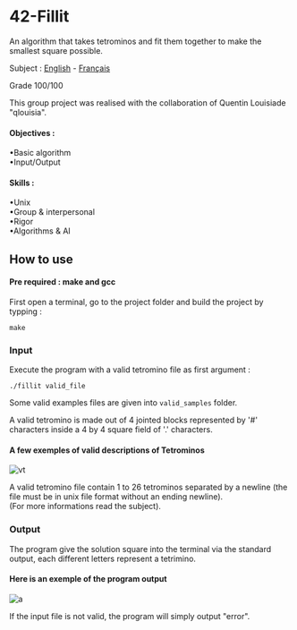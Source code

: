 # 42-Fillit
An algorithm that takes tetrominos and fit them together to make the smallest square possible.

Subject : [English](https://github.com/ssfar/42-Subjects.pdf/blob/master/fillit.en.pdf) - [Français](https://github.com/ssfar/42-Subjects.pdf/blob/master/fillit.fr.pdf)

Grade 100/100

This group project was realised with the collaboration of Quentin Louisiade "qlouisia".  
#### Objectives :
•Basic algorithm  
•Input/Output  
#### Skills :
•Unix  
•Group & interpersonal  
•Rigor  
•Algorithms & AI

## How to use

#### Pre required : make and gcc
First open a terminal, go to the project folder and build the project by typping : 
```
make
```

### Input

Execute the program with a valid tetromino file as first argument :
```
./fillit valid_file
```
Some valid examples files are given into ``` valid_samples ``` folder.

A valid tetromino is made out of 4 jointed blocks represented by '#' characters inside a 4 by 4 square field of '.' characters.  
#### A few exemples of valid descriptions of Tetrominos

![vt](https://user-images.githubusercontent.com/45463065/86272939-b22adf80-bbcf-11ea-9b2a-a31a990aff8b.PNG)

A valid tetromino file contain 1 to 26 tetrominos separated by a newline (the file must be in unix file format without an ending newline).  
(For more informations read the subject).



### Output

The program give the solution square into the terminal via the standard output, each different letters represent a tetrimino.
#### Here is an exemple of the program output 
![a](https://user-images.githubusercontent.com/45463065/86276737-ba861900-bbd5-11ea-8cbe-3bfb02c4d6b3.jpg)

If the input file is not valid, the program will simply output "error".
